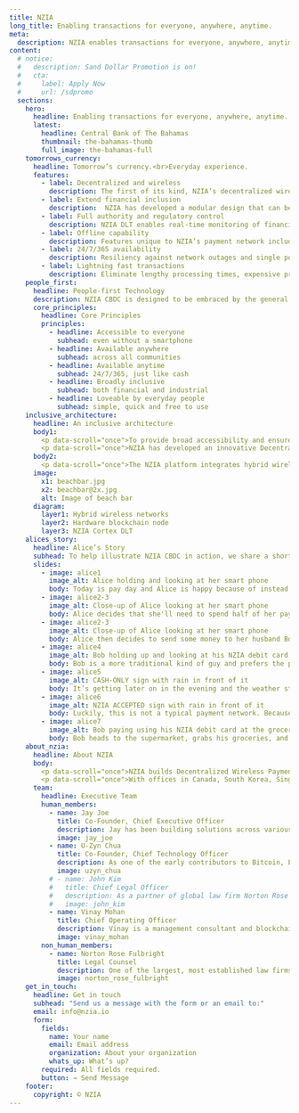 ```yaml
---
title: NZIA
long_title: Enabling transactions for everyone, anywhere, anytime.
meta:
  description: NZIA enables transactions for everyone, anywhere, anytime.
content:
  # notice:
  #   description: Sand Dollar Promotion is on!
  #   cta:
  #     label: Apply Now
  #     url: /sdpromo
  sections:
    hero:
      headline: Enabling transactions for everyone, anywhere, anytime.
      latest:
        headline: Central Bank of The Bahamas
        thumbnail: the-bahamas-thumb
        full_image: the-bahamas-full
    tomorrows_currency:
      headline: Tomorrow’s currency.<br>Everyday experience.
      features:
        - label: Decentralized and wireless
          description: The first of its kind, NZIA’s decentralized wireless payment system provides an alternate payment infrastructure for CBDC that augments existing payment networks.
        - label: Extend financial inclusion
          description:  NZIA has developed a modular design that can be customized to meet regional needs ranging from highly dense urban cities to sparse rural towns and villages.
        - label: Full authority and regulatory control
          description: NZIA DLT enables real-time monitoring of financial activity between regulators and regulated entities, by the central bank.
        - label: Offline capability
          description: Features unique to NZIA’s payment network include offline capability to allow users without mobile wallets to transact with CBDC.
        - label: 24/7/365 availability
          description: Resiliency against network outages and single points of failure for 24/7/365 availability, with an alternative decentralized payment network ancillary to existing centralized networks.
        - label: Lightning fast transactions
          description: Eliminate lengthy processing times, expensive processing fees and intermediaries, for lightning fast transactions across domestic retail and cross border rails.
    people_first:
      headline: People-first Technology
      description: NZIA CBDC is designed to be embraced by the general population and eventually become as ubiquitous as cash, and tailored to the social and geographical characteristics unique to each region.
      core_principles:
        headline: Core Principles
        principles:
          - headline: Accessible to everyone
            subhead: even without a smartphone
          - headline: Available anywhere
            subhead: across all communities
          - headline: Available anytime
            subhead: 24/7/365, just like cash
          - headline: Broadly inclusive
            subhead: both financial and industrial
          - headline: Loveable by everyday people
            subhead: simple, quick and free to use
    inclusive_architecture:
      headline: An inclusive architecture
      body1:
        <p data-scroll="once">To provide broad accessibility and ensure constant availability of CBDC across a nation, there are significant technical challenges that must be overcome. These challenges are especially compounded for archipelagic states and nations with geographically dispersed regions with low population densities. In order to extend financial inclusion to all the remote communities in an economically feasible way, a new type of approach is required.</p>
        <p data-scroll="once">NZIA has developed an innovative Decentralized Wireless Payment System, consisting of a modular design that can be customized to meet regional needs ranging from highly dense urban cities to sparse rural towns and villages. In order to streamline upfront investment costs, our systems can be adapted to work with existing infrastructure and easily scale on an as-needed basis, rather than a one-size-fits-all approach.</p>
      body2:
        <p data-scroll="once">The NZIA platform integrates hybrid wireless communication networks, blockchain hardware nodes, edge processing capability and the NZIA Cortex DLT. Our approach provides an alternative payment infrastructure that is capable of working alongside existing banking systems, to augment financial networks with improved efficiency. By providing an alternative decentralized payment network ancillary to existing centralized networks, single points of failure can be overcome to enhance the overall financial system with greater flexibility and stability.</p>
      image:
        x1: beachbar.jpg
        x2: beachbar@2x.jpg
        alt: Image of beach bar
      diagram:
        layer1: Hybrid wireless networks
        layer2: Hardware blockchain node
        layer3: NZIA Cortex DLT
    alices_story:
      headline: Alice’s Story
      subhead: To help illustrate NZIA CBDC in action, we share a short story of Alice and Bob living on their beautiful tropical island of 10,000, with only a single bank and an under-developed infrastructure.
      slides:
        - image: alice1
          image_alt: Alice holding and looking at her smart phone
          body: Today is pay day and Alice is happy because of instead of taking her cheque straight to the bank and waiting in long lineups along with everyone else, she can skip the lines and go straight home because she received her pay directly into her CBDC wallet from her employer.
        - image: alice2-3
          image_alt: Close-up of Alice looking at her smart phone
          body: Alice decides that she'll need to spend half of her pay taking care of expenses. Using her mobile smart phone, she opens her carrier's mobile app that has already been integrated into NZIA though APIs, to allow her topup with just a few clicks using CBDC.
        - image: alice2-3
          image_alt: Close-up of Alice looking at her smart phone
          body: Alice then decides to send some money to her husband Bob by a free P2P transfer, to pick up some groceries on his way home; Except this is not a normal P2P transfer from phone to phone.
        - image: alice4
          image_alt: Bob holding up and looking at his NZIA debit card
          body: Bob is a more traditional kind of guy and prefers the plastic debit card issued to him from the local bank, over using a smart phone. Through NZIA, CBDC is transferred seamlessly from Alice’s mobile wallet directly to Bob’s physical card; She deposits the rest of her money into her savings account.
        - image: alice5
          image_alt: CASH-ONLY sign with rain in front of it
          body: It’s getting later on in the evening and the weather starts to get dicey. Unbeknownst to Bob, due to adverse conditions on the main island the payment network on his island has totally lost connection to the main network. Typically, in these scenarios, signs would go up at merchants letting people know system is down, so cash-only.
        - image: alice6
          image_alt: NZIA ACCEPTED sign with rain in front of it
          body: Luckily, this is not a typical payment network. Because of unique NZIA technology, despite the network partition, the payment network on this island continues to operate independently.
        - image: alice7
          image_alt: Bob paying using his NZIA debit card at the grocery store checkout
          body: Bob heads to the supermarket, grabs his groceries, and presents his card to the cashier who collects payment by scanning the QR code on it using the free POS mobile app. Behind the scenes, NZIA’s innovative reverse pull-push technology processed the transaction within seconds, and Bob is happily on his way.
    about_nzia:
      headline: About NZIA
      body:
        <p data-scroll="once">NZIA builds Decentralized Wireless Payment Systems. Our CBDC solutions provide Central Banks with greater maneuverability and flexibility to navigate the digital economy, in a frictionless manner, designed to work within existing financial frameworks and regulations.</p>
        <p data-scroll="once">With offices in Canada, South Korea, Singapore, South Africa and The Bahamas, NZIA is embarking on its mission to empower transactions for everyone, anywhere and anytime.</p>
      team:
        headline: Executive Team
        human_members:
          - name: Jay Joe
            title: Co-Founder, Chief Executive Officer
            description: Jay has been building solutions across various industries including risk management, enterprise solutions and advanced security technologies for nuclear and critical national infrastructure.
            image: jay_joe
          - name: U-Zyn Chua
            title: Co-Founder, Chief Technology Officer
            description: As one of the early contributors to Bitcoin, Ethereum, and Dash projects, U-Zyn is a pioneer in the emergence of blockchain technology.
            image: uzyn_chua
          # - name: John Kim
          #   title: Chief Legal Officer
          #   description: As a partner of global law firm Norton Rose Fulbright, John is a leader within the firm for blockchain and digital asset projects.
          #   image: john_kim
          - name: Vinay Mohan
            title: Chief Operating Officer
            description: Vinay is a management consultant and blockchain startup leader with over 15 years experience delivering C-Suite mandates in banking, financial services and the public sector. 
            image: vinay_mohan
        non_human_members:
          - name: Norton Rose Fulbright
            title: Legal Counsel
            description: One of the largest, most established law firms in the world, with 4,000 lawyers in over 60 offices worldwide. The firm is a global thought leader and legal advisor in the blockchain and cryptocurrency space.
            image: norton_rose_fulbright
    get_in_touch:
      headline: Get in touch
      subhead: "Send us a message with the form or an email to:"
      email: info@nzia.io
      form:
        fields:
          name: Your name
          email: Email address
          organization: About your organization
          whats_up: What’s up?
        required: All fields required.
        button: → Send Message
    footer:
      copyright: © NZIA
---
```

